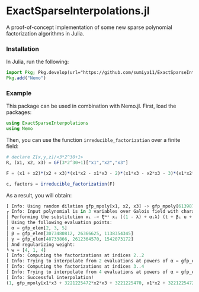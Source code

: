 # ExactSparseInterpolations.jl

A proof-of-concept implementation of some new sparse polynomial factorization algorithms in Julia. 

### Installation

In Julia, run the following:

```julia
import Pkg; Pkg.develop(url="https://github.com/sumiya11/ExactSparseInterpolations.jl")
Pkg.add("Nemo")
```

### Example

This package can be used in combination with Nemo.jl.
First, load the packages:

```julia
using ExactSparseInterpolations
using Nemo
```

Then, you can use the function `irreducible_factorization` over a finite field:

```julia
# declare Z[x,y,z]/<3*2^30+1>
R, (x1, x2, x3) = GF(3*2^30+1)["x1","x2","x3"]

F = (x1 + x2)*(x2 + x3)*(x1*x2 - x1*x3 - 2)*(x1*x3 - x2*x3 - 3)*(x1*x2*x3 - 99)

c, factors = irreducible_factorization(F)
```

As a result, you will obtain:

```julia
[ Info: Using random dilation gfp_mpoly[x1, x2, x3] -> gfp_mpoly[613987896*x1, 2209294782*x2, 1503459614*x3]
┌ Info: Input polynomial is in 3 variables over Galois field with characteristic 3221225473.
│ Performing the substitution xᵢ -> ξʷⁱ xᵢ ((1 - λ) + αᵢλ) (t + βᵢ u + γᵢ v))
│ Using the following evaluation points:
│ α = gfp_elem[2, 3, 5]
│ β = gfp_elem[3073480812, 26366625, 1138354345]
│ γ = gfp_elem[48733866, 2612364570, 1542073172]
│ And regularizing weight:
└ w = [4, 1, 4]
[ Info: Computing the factorizations at indices 2..2
[ Info: Trying to interpolate from 2 evaluations at powers of α = gfp_elem[2, 3, 5]
[ Info: Computing the factorizations at indices 3..4
[ Info: Trying to interpolate from 4 evaluations at powers of α = gfp_elem[2, 3, 5]
[ Info: Successful interpolation!
(1, gfp_mpoly[x1*x3 + 3221225472*x2*x3 + 3221225470, x1*x2 + 3221225472*x1*x3 + 3221225471, x1*x2*x3 + 3221225374, x2 + x3, x1 + x2])
```
